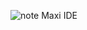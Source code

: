 

![note](https://github.com/user-attachments/assets/b31aff0d-47af-495a-a4aa-e64cce21a86b)
Maxi IDE
